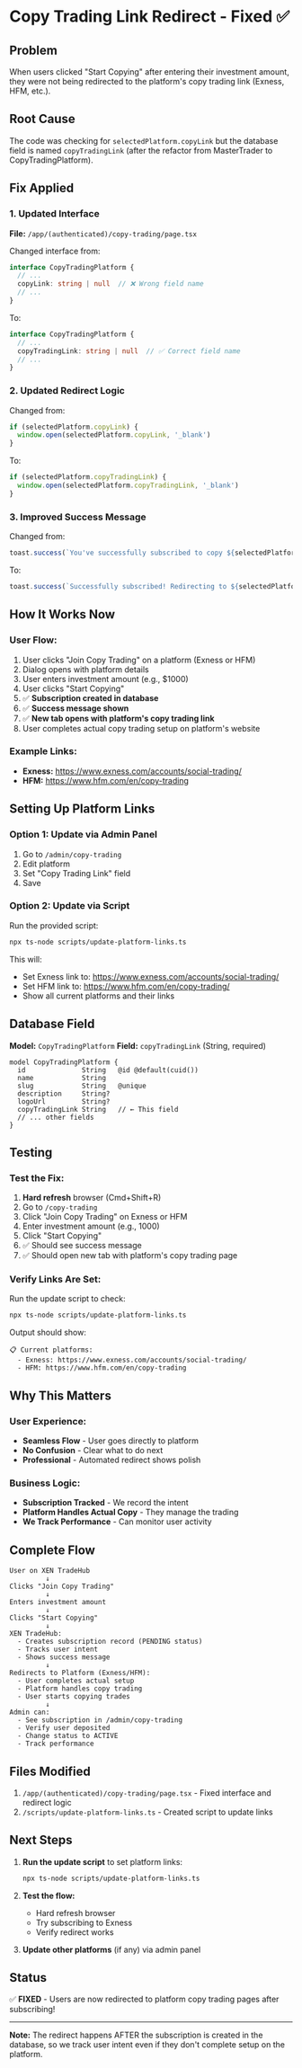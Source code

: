# Copy Trading Link Redirect - Fixed ✅

## Problem

When users clicked "Start Copying" after entering their investment amount, they were not being redirected to the platform's copy trading link (Exness, HFM, etc.).

## Root Cause

The code was checking for `selectedPlatform.copyLink` but the database field is named `copyTradingLink` (after the refactor from MasterTrader to CopyTradingPlatform).

## Fix Applied

### 1. Updated Interface
**File:** `/app/(authenticated)/copy-trading/page.tsx`

Changed interface from:
```typescript
interface CopyTradingPlatform {
  // ...
  copyLink: string | null  // ❌ Wrong field name
  // ...
}
```

To:
```typescript
interface CopyTradingPlatform {
  // ...
  copyTradingLink: string | null  // ✅ Correct field name
  // ...
}
```

### 2. Updated Redirect Logic

Changed from:
```typescript
if (selectedPlatform.copyLink) {
  window.open(selectedPlatform.copyLink, '_blank')
}
```

To:
```typescript
if (selectedPlatform.copyTradingLink) {
  window.open(selectedPlatform.copyTradingLink, '_blank')
}
```

### 3. Improved Success Message

Changed from:
```typescript
toast.success(`You've successfully subscribed to copy ${selectedPlatform.name}'s trades.`)
```

To:
```typescript
toast.success(`Successfully subscribed! Redirecting to ${selectedPlatform.name}...`)
```

## How It Works Now

### User Flow:
1. User clicks "Join Copy Trading" on a platform (Exness or HFM)
2. Dialog opens with platform details
3. User enters investment amount (e.g., $1000)
4. User clicks "Start Copying"
5. ✅ **Subscription created in database**
6. ✅ **Success message shown**
7. ✅ **New tab opens with platform's copy trading link**
8. User completes actual copy trading setup on platform's website

### Example Links:
- **Exness:** https://www.exness.com/accounts/social-trading/
- **HFM:** https://www.hfm.com/en/copy-trading

## Setting Up Platform Links

### Option 1: Update via Admin Panel
1. Go to `/admin/copy-trading`
2. Edit platform
3. Set "Copy Trading Link" field
4. Save

### Option 2: Update via Script
Run the provided script:
```bash
npx ts-node scripts/update-platform-links.ts
```

This will:
- Set Exness link to: https://www.exness.com/accounts/social-trading/
- Set HFM link to: https://www.hfm.com/en/copy-trading/
- Show all current platforms and their links

## Database Field

**Model:** `CopyTradingPlatform`
**Field:** `copyTradingLink` (String, required)

```prisma
model CopyTradingPlatform {
  id              String   @id @default(cuid())
  name            String
  slug            String   @unique
  description     String?
  logoUrl         String?
  copyTradingLink String   // ← This field
  // ... other fields
}
```

## Testing

### Test the Fix:
1. **Hard refresh** browser (Cmd+Shift+R)
2. Go to `/copy-trading`
3. Click "Join Copy Trading" on Exness or HFM
4. Enter investment amount (e.g., 1000)
5. Click "Start Copying"
6. ✅ Should see success message
7. ✅ Should open new tab with platform's copy trading page

### Verify Links Are Set:
Run the update script to check:
```bash
npx ts-node scripts/update-platform-links.ts
```

Output should show:
```
📋 Current platforms:
  - Exness: https://www.exness.com/accounts/social-trading/
  - HFM: https://www.hfm.com/en/copy-trading
```

## Why This Matters

### User Experience:
- **Seamless Flow** - User goes directly to platform
- **No Confusion** - Clear what to do next
- **Professional** - Automated redirect shows polish

### Business Logic:
- **Subscription Tracked** - We record the intent
- **Platform Handles Actual Copy** - They manage the trading
- **We Track Performance** - Can monitor user activity

## Complete Flow

```
User on XEN TradeHub
         ↓
Clicks "Join Copy Trading"
         ↓
Enters investment amount
         ↓
Clicks "Start Copying"
         ↓
XEN TradeHub:
  - Creates subscription record (PENDING status)
  - Tracks user intent
  - Shows success message
         ↓
Redirects to Platform (Exness/HFM):
  - User completes actual setup
  - Platform handles copy trading
  - User starts copying trades
         ↓
Admin can:
  - See subscription in /admin/copy-trading
  - Verify user deposited
  - Change status to ACTIVE
  - Track performance
```

## Files Modified

1. `/app/(authenticated)/copy-trading/page.tsx` - Fixed interface and redirect logic
2. `/scripts/update-platform-links.ts` - Created script to update links

## Next Steps

1. **Run the update script** to set platform links:
   ```bash
   npx ts-node scripts/update-platform-links.ts
   ```

2. **Test the flow:**
   - Hard refresh browser
   - Try subscribing to Exness
   - Verify redirect works

3. **Update other platforms** (if any) via admin panel

## Status

✅ **FIXED** - Users are now redirected to platform copy trading pages after subscribing!

---

**Note:** The redirect happens AFTER the subscription is created in the database, so we track user intent even if they don't complete setup on the platform.
